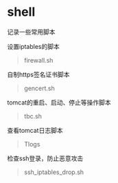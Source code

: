 # shell

记录一些常用脚本

设置iptables的脚本
>firewall.sh

自制https签名证书脚本
>gencert.sh

tomcat的重启、启动、停止等操作脚本
>tbc.sh

查看tomcat日志脚本
>Tlogs

检查ssh登录，防止恶意攻击
>ssh_iptables_drop.sh